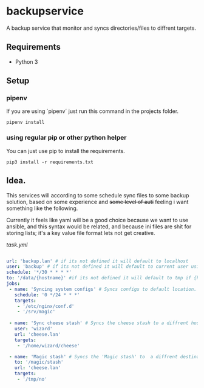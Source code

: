 # backupservice
A backup service that monitor and syncs directories/files to diffrent targets.

## Requirements

* Python 3

## Setup

### pipenv
If you are using ´pipenv´ just run this command in the projects folder.
```
pipenv install
```

### using regular pip or other python helper
You can just use pip to install the requirements. 
```
pip3 install -r requirements.txt
```

## Idea.

This services will according to some schedule sync files to some backup solution,
 based on some experience and ~~some level of auti~~ feeling i want something like the following.

Currently it feels like yaml will be a good choice because we want to use ansible, and this syntax would be related,
 and because ini files are shit for storing lists; it's a key value file format lets not get creative.

*task.yml*
```yaml

url: 'backup.lan' # if its not defined it will default to localhost
user: 'backup' # if its not defined it will default to current user using the $USER enviroment variable
schedule: '*/30 * * * *'
to: '/data/{hostname}' #if its not defined it will default to tmp if {hostname} is defined it will replace it with current hostname.
jobs:
 - name: 'Syncing system configs' # Syncs configs to default location.
   schedule: '0 */24 * * *'
   targets:
    - '/etc/nginx/conf.d'
    - '/srv/magic'
 
 - name: 'Sync cheese stash' # Syncs the cheese stash to a diffrent host using the default schedule.
   user: 'wizard'
   url: 'cheese.lan'
   targets:
    - '/home/wizard/cheese'

 - name: 'Magic stash' # Syncs the 'Magic stash' to  a diffrent destination path.
   to: '/magic/stash'
   url: 'cheese.lan'
   targets: 
    - '/tmp/no'

```
